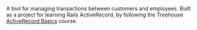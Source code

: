 A tool for managing transactions between customers and employees. Built as a project for learning Rails ActiveRecord, by following the Treehouse [ActiveRecord Basics](teamtreehouse.com/library/activerecord-basics) course.